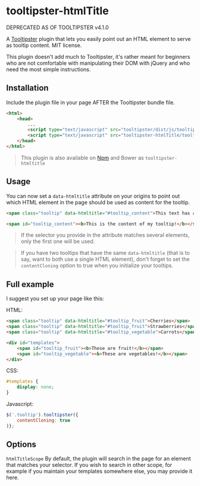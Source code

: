# tooltipster-htmlTitle

DEPRECATED AS OF TOOLTIPSTER v4.1.0

A [Tooltipster](http://iamceege.github.io/tooltipster/) plugin that lets you easily point out an HTML element to serve as tooltip content. MIT license.

This plugin doesn't add much to Tooltipster, it's rather meant for beginners who are not comfortable with manipulating their DOM with jQuery and who need the most simple instructions.

Installation
------------

Include the plugin file in your page AFTER the Tooltipster bundle file.

```html
<html>
    <head>
        ...
        <script type="text/javascript" src="tooltipster/dist/js/tooltipster.bundle.min.js"></script>
        <script type="text/javascript" src="tooltipster-htmlTitle/tooltipster-htmlTitle.min.js"></script>
    </head>
</html>
```

> This plugin is also available on [Npm](https://www.npmjs.com/package/tooltipster-htmltitle) and Bower as `tooltipster-htmltitle`

Usage
-----

You can now set a `data-htmltitle` attribute on your origins to point out which HTML element in the page should be used as content for the tooltip.

```html
<span class="tooltip" data-htmltitle="#tooltip_content">This text has a tooltip when you hover over it</span>

<span id="tooltip_content"><b>This is the content of my tooltip!</b></span>
```

> If the selector you provide in the attribute matches several elements, only the first one will be used.  

<!-- -->
> If you have two tooltips that have the same `data-htmltitle` (that is to say, want to both use a single HTML element), don't forget to set the `contentCloning` option to true when you initialize your tooltips.

Full example
------------

I suggest you set up your page like this:

HTML:
```html
<span class="tooltip" data-htmltitle="#tooltip_fruit">Cherries</span>
<span class="tooltip" data-htmltitle="#tooltip_fruit">Strawberries</span>
<span class="tooltip" data-htmltitle="#tooltip_vegetable">Carrots</span>

<div id="templates">
    <span id="tooltip_fruit"><b>These are fruit!</b></span>
    <span id="tooltip_vegetable"><b>These are vegetables!</b></span>
</div>
```

CSS:
```css
#templates {
    display: none;
}
```

Javascript:
```javascript
$('.tooltip').tooltipster({
    contentCloning: true
)};
```

Options
-------

`htmlTitleScope` By default, the plugin will search in the page for an element that matches your selector. If you wish to search in other scope, for example if you maintain your templates somewhere else, you may provide it here.